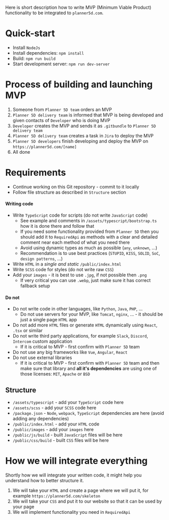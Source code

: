 Here is short description how to write MVP (Minimum Viable Product) functionality to be integrated to `planner5d.com`.

# Quick-start

* Install `NodeJs`
* Install dependencies: `npm install`
* Build: `npm run build`
* Start development server: `npm run dev-server`

# Process of building and launching MVP

1. Someone from `Planner 5D team` orders an MVP
2. `Planner 5D delivery team` is informed that MVP is being developed and given contacts of `Developer` who is doing MVP
3. `Developer` creates the MVP and sends it as `.gitbundle` to `Planner 5D delivery team` 
4. `Planner 5D delivery team` creates a task in `Jira` to deploy the MVP
5. `Planner 5D developers` finish developing and deploy the MVP on `https://planner5d.com/[name]`
6. All done

# Requirements

* Continue working on this Git repository - commit to it locally
* Follow file structure as described in `Structure` section

#### Writing code

* Write `TypeScript` code for scripts (do not write `JavaScript` code)
  * See example and comments in `/assets/typescript/bootstrap.ts` how it is done there and follow that
  * If you need some functionality provided from `Planner 5D` then you should add it to `RequiredApi` as methods with 
    a clear and detailed comment near each method of what you need there
  * Avoid using dynamic types as much as possible (`any`, `unknown`, ...)
  * Recommendation is to use best practices (`STUPID`, `KISS`, `SOLID`, `SoC`, `design patterns`, ...)
* Write `HTML` in a *single and static* `/public/index.html`
* Write `SCSS` code for styles (do not write raw `CSS`)
* Add your `images` - it is best to use `.jpg`, if not possible then `.png`
  * If very critical you can use `.webp`, just make sure it has correct fallback setup 

#### Do not

* Do not write code in other languages, like `Python`, `Java`, `PHP`, ...
  * Do not use servers for your MVP, like `Tomcat`, `nginx`, ... - it should be just a single page `HTML` app
* Do not add more `HTML` files or generate `HTML` dynamically using `React`, `.tsx` or similar
* Do not write third party applications, for example `Slack`, `Discord`, `Intercom` custom application
  * If it is critical to MVP - first confirm with `Planner 5D` team
* Do not use any big frameworks like `Vue`, `Angular`, `React`
* Do not use external libraries
  * If it is critical to MVP - first confirm with `Planner 5D` team and then make sure that library and 
    **all it's dependencies** are using one of those licenses: `MIT`, `Apache` or `BSD`

## Structure

* `/assets/typescript` - add your `TypeScript` code here
* `/assets/scss` - add your `SCSS` code here
* `/package.json` - `Node`, `webpack`, `TypeScript` dependencies are here (avoid adding any dependencies)
* `/public/index.html` - add your `HTML` code
* `/public/images` - add your `images` here
* `/public/js/build` - built `JavaScript` files will be here
* `/public/css/build` - built `CSS` files will be here

# How we will integrate everything

Shortly how we will integrate your written code, it might help you understand how to better structure it.

1. We will take your `HTML` and create a page where we will put it, for example `https://planner5d.com/skeleton`
2. We will take your `CSS` and put it to our website so that it can be used by your page
3. We will implement functionality you need in `RequiredApi`